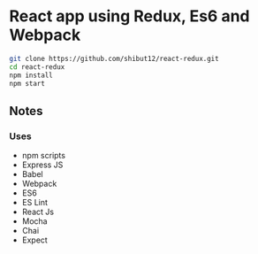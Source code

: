 # React app using Redux, Es6 and Webpack

```bash
git clone https://github.com/shibut12/react-redux.git
cd react-redux
npm install
npm start
```

## Notes

### Uses

* npm scripts
* Express JS
* Babel
* Webpack
* ES6
* ES Lint
* React Js
* Mocha
* Chai
* Expect